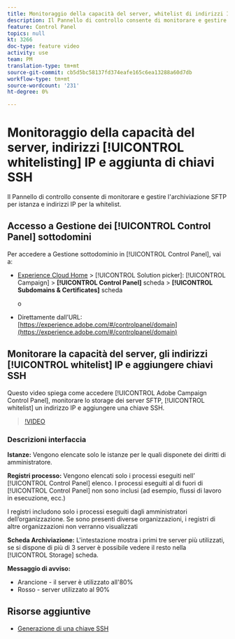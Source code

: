 ```yaml
---
title: Monitoraggio della capacità del server, whitelist di indirizzi IP e aggiunta di chiavi SSH
description: Il Pannello di controllo consente di monitorare e gestire l'archiviazione SFTP per istanza e indirizzi IP per la whitelist.
feature: Control Panel
topics: null
kt: 3266
doc-type: feature video
activity: use
team: PM
translation-type: tm+mt
source-git-commit: cb5d5bc58137fd374eafe165c6ea13288a60d7db
workflow-type: tm+mt
source-wordcount: '231'
ht-degree: 0%

---
```



# Monitoraggio della capacità del server, indirizzi [!UICONTROL whitelisting] IP e aggiunta di chiavi SSH

Il Pannello di controllo consente di monitorare e gestire l&#39;archiviazione SFTP per istanza e indirizzi IP per la whitelist.

## Accesso a Gestione dei [!UICONTROL Control Panel] sottodomini

Per accedere a Gestione sottodominio in [!UICONTROL Control Panel], vai a:

* [Experience Cloud Home](https://experience.adobe.com/#/home) > [!UICONTROL Solution picker]: [!UICONTROL Campaign] > **[!UICONTROL Control Panel]** scheda > **[!UICONTROL Subdomains & Certificates]** scheda

   o
* Direttamente dall’URL: [https://experience.adobe.com/#/controlpanel/domain](https://experience.adobe.com/#/controlpanel/domain)

## Monitorare la capacità del server, gli indirizzi [!UICONTROL whitelist] IP e aggiungere chiavi SSH

Questo video spiega come accedere [!UICONTROL Adobe Campaign Control Panel], monitorare lo storage dei server SFTP, [!UICONTROL whitelist] un indirizzo IP e aggiungere una chiave SSH.

>[!VIDEO](https://video.tv.adobe.com/v/27270?quality=12)

### Descrizioni interfaccia

**Istanze:** Vengono elencate solo le istanze per le quali disponete dei diritti di amministratore.

**Registri processo:** Vengono elencati solo i processi eseguiti nell’ [!UICONTROL Control Panel] elenco. I processi eseguiti al di fuori di [!UICONTROL Control Panel] non sono inclusi (ad esempio, flussi di lavoro in esecuzione, ecc.)

I registri includono solo i processi eseguiti dagli amministratori dell’organizzazione. Se sono presenti diverse organizzazioni, i registri di altre organizzazioni non verranno visualizzati

**Scheda Archiviazione:** L&#39;intestazione mostra i primi tre server più utilizzati, se si dispone di più di 3 server è possibile vedere il resto nella [!UICONTROL Storage] scheda.

**Messaggio di avviso:**

* Arancione - il server è utilizzato all&#39;80%
* Rosso - server utilizzato al 90%

## Risorse aggiuntive

* [Generazione di una chiave SSH](/help/administrating/control-panel/generate-ssh-key.md)

